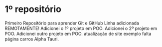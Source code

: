 # 1º repositório
 Primeiro Repositório para aprender Git e GitHub
 Linha adicionada REMOTAMENTE!
 Adicionei o 1º projeto em POO.
 Adicionei o 2º projeto em POO.
 Adicionei outro projeto em POO.
 atualização de site exemplo falta página carros Alpha Tauri.